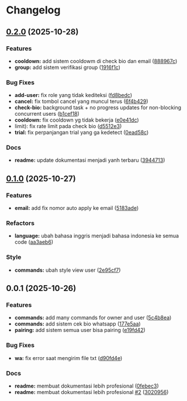 # Changelog

## [0.2.0](https://github.com/solyren/volkos/compare/volkos-v0.1.0...volkos-v0.2.0) (2025-10-28)


### Features

* **cooldown:** add sistem cooldowm di check bio dan email ([888967c](https://github.com/solyren/volkos/commit/888967c7e21e8a21a12e0b57d7756abec19b4089))
* **group:** add sistem verifikasi group ([1916f1c](https://github.com/solyren/volkos/commit/1916f1cc7d02649428c573545bc0785b1feb88a1))


### Bug Fixes

* **add-user:** fix role yang tidak kediteksi ([fd8bedc](https://github.com/solyren/volkos/commit/fd8bedcbec3fe82de128473b59b67fc9dcd699f2))
* **cancel:** fix tombol cancel yang muncul terus ([6f4b429](https://github.com/solyren/volkos/commit/6f4b4290e1809d6b6715b2d0a3b8d4a58c961ad7))
* **check-bio:** background task + no progress updates for non-blocking concurrent users ([b1cef18](https://github.com/solyren/volkos/commit/b1cef18c420e0ec2c84e50a7845b6f3aaf69cc37))
* **cooldown:** fix cooldown yg tidak bekerja ([e0e41dc](https://github.com/solyren/volkos/commit/e0e41dce222b1a85f051fccb42ab37caedbfaf40))
* limit): fix rate limit pada check bio ([d5512e3](https://github.com/solyren/volkos/commit/d5512e31cee409b3ba5bee881d6b98bb770313a0))
* **trial:** fix perpanjangan trial yang ga kedetect ([0ead58c](https://github.com/solyren/volkos/commit/0ead58c5c0528150d33539c983c0595f49039ad6))


### Docs

* **readme:** update dokumentasi menjadi yanh terbaru ([3944713](https://github.com/solyren/volkos/commit/3944713d37dc45f06781f676289815c603685714))

## [0.1.0](https://github.com/solyren/volkos/compare/volkos-v0.0.1...volkos-v0.1.0) (2025-10-27)


### Features

* **email:** add fix nomor auto apply ke email ([5183ade](https://github.com/solyren/volkos/commit/5183adec405b7824509395ed39900b224df1cecc))


### Refactors

* **language:** ubah bahasa inggris menjadi bahasa indonesia ke semua code ([aa3aeb6](https://github.com/solyren/volkos/commit/aa3aeb62a42931c133877c32bbc2fb7a4b11f499))


### Style

* **commands:** ubah style view user ([2e95cf7](https://github.com/solyren/volkos/commit/2e95cf75b7be14ef86d06f9094eb47089b880e1d))

## 0.0.1 (2025-10-26)


### Features

* **commands:** add many commands for owner and user ([5c4b8ea](https://github.com/solyren/volkos/commit/5c4b8ea0c8d4f3c294736a1480ef0b0b6e198385))
* **commands:** add sistem cek bio whatsapp ([177e5aa](https://github.com/solyren/volkos/commit/177e5aa6aeb5f0c983ce8898e799ebf7337cc3e8))
* **pairing:** add sistem semua user bisa pairing ([e19fd42](https://github.com/solyren/volkos/commit/e19fd426d94198e45e2d25561d3fdf28c8c50140))


### Bug Fixes

* **wa:** fix error saat mengirim file txt ([d90fd4e](https://github.com/solyren/volkos/commit/d90fd4e817015bbfe6a67f6303bd77d2ec81aa5c))


### Docs

* **readme:** membuat dokumentasi lebih profesional ([0febec3](https://github.com/solyren/volkos/commit/0febec3fb953910c05dd923bbe2b8526cd7d8657))
* **readme:** membuat dokumentasi lebih profesional [#2](https://github.com/solyren/volkos/issues/2) ([3020956](https://github.com/solyren/volkos/commit/3020956c40d40ab1833ed0802ea61acd40855e38))
